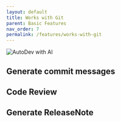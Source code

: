 ```yaml
---
layout: default
title: Works with Git
parent: Basic Features
nav_order: 7
permalink: /features/works-with-git
---
```


![AutoDev with AI](https://unitmesh.cc/auto-dev/works-with-git.png)

## Generate commit messages

## Code Review

## Generate ReleaseNote